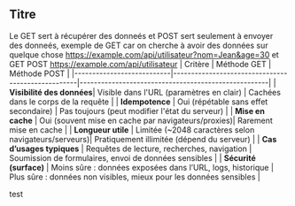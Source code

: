 ## Titre
Le GET sert à récupérer des donneés et POST sert seulement à envoyer des donneés, exemple de GET car on cherche à avoir des données sur quelque chose https://example.com/api/utilisateur?nom=Jean&age=30 et GET POST https://example.com/api/utilisateur 
| Critère                    | Méthode GET                                       | Méthode POST                                        |
|---------------------------|---------------------------------------------------|-----------------------------------------------------|
| **Visibilité des données**| Visible dans l'URL (paramètres en clair)          | Cachées dans le corps de la requête                 |
| **Idempotence**           | Oui (répétable sans effet secondaire)             | Pas toujours (peut modifier l'état du serveur)      |
| **Mise en cache**         | Oui (souvent mise en cache par navigateurs/proxies)| Rarement mise en cache                             |
| **Longueur utile**        | Limitée (~2048 caractères selon navigateurs/serveurs)| Pratiquement illimitée (dépend du serveur)       |
| **Cas d’usages typiques** | Requêtes de lecture, recherches, navigation       | Soumission de formulaires, envoi de données sensibles |
| **Sécurité (surface)**    | Moins sûre : données exposées dans l’URL, logs, historique | Plus sûre : données non visibles, mieux pour   les données sensibles |


test